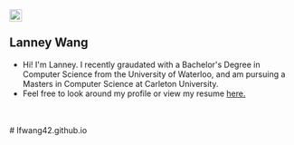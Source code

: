<a href="https://linkedin.com/in/lanney-wang">
  <img align="left" alt="LinkedIn icon" width="22px" src="https://cdn-icons-png.flaticon.com/512/174/174857.png" />
</a>

</br>

<div>
  
  <h2>Lanney Wang</h2>
  <ul>
    <li>Hi!  I'm Lanney. I recently graudated with a Bachelor's Degree in Computer Science from the University of Waterloo, and am pursuing a Masters in Computer Science at Carleton University.</li>
    <li>Feel free to look around my profile or view my resume <a href = "https://drive.google.com/file/d/1S9y4ypG4EZR4PmDFzI1duuLKDe3x00F6/view?usp=sharing"> here.</a></li>
  </ul>
</div>

</br>
</br>
# lfwang42.github.io

